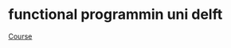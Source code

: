 functional programmin uni delft
===============================

[Course](https://www.edx.org/course/introduction-functional-programming-delftx-fp101x#.VLGSS4rF_xE)
